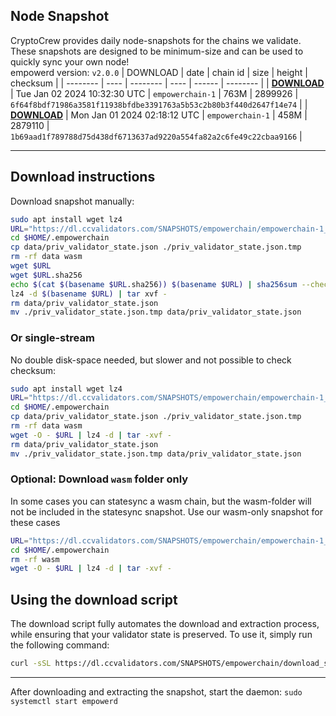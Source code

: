 ## Node Snapshot
CryptoCrew provides daily node-snapshots for the chains we validate. These snapshots are designed to be minimum-size and can be used to quickly sync your own node!  
empowerd version: `v2.0.0`
| DOWNLOAD | date | chain id | size | height | checksum |
| -------- | ---- | -------- | ---- | ------ | -------- |
| **[DOWNLOAD](https://dl.ccvalidators.com/SNAPSHOTS/empowerchain/empowerchain-1_2899926.tar.lz4)** | Tue Jan 02 2024 10:32:30 UTC | `empowerchain-1` | 763M | 2899926 | `6f64f8bdf71986a3581f11938bfdbe3391763a5b53c2b80b3f440d2647f14e74` |
| **[DOWNLOAD](https://dl.ccvalidators.com/SNAPSHOTS/empowerchain/empowerchain-1_2879110.tar.lz4)** | Mon Jan 01 2024 02:18:12 UTC | `empowerchain-1` | 458M | 2879110 | `1b69aad1f789788d75d438df6713637ad9220a554fa82a2c6fe49c22cbaa9166` |

---

## Download instructions
Download snapshot manually:
```sh
sudo apt install wget lz4
URL="https://dl.ccvalidators.com/SNAPSHOTS/empowerchain/empowerchain-1_2899926.tar.lz4"
cd $HOME/.empowerchain
cp data/priv_validator_state.json ./priv_validator_state.json.tmp
rm -rf data wasm
wget $URL
wget $URL.sha256
echo $(cat $(basename $URL.sha256)) $(basename $URL) | sha256sum --check
lz4 -d $(basename $URL) | tar xvf -
rm data/priv_validator_state.json
mv ./priv_validator_state.json.tmp data/priv_validator_state.json
```

### Or single-stream
No double disk-space needed, but slower and not possible to check checksum:
```sh
sudo apt install wget lz4
URL="https://dl.ccvalidators.com/SNAPSHOTS/empowerchain/empowerchain-1_2899926.tar.lz4"
cd $HOME/.empowerchain
cp data/priv_validator_state.json ./priv_validator_state.json.tmp
rm -rf data wasm
wget -O - $URL | lz4 -d | tar -xvf -
rm data/priv_validator_state.json
mv ./priv_validator_state.json.tmp data/priv_validator_state.json
```

### Optional: Download `wasm` folder only
In some cases you can statesync a wasm chain, but the wasm-folder will not be included in the statesync snapshot. Use our wasm-only snapshot for these cases
```sh
URL="https://dl.ccvalidators.com/SNAPSHOTS/empowerchain/empowerchain-1_wasm.tar.lz4"
cd $HOME/.empowerchain
rm -rf wasm
wget -O - $URL | lz4 -d | tar -xvf -
```



## Using the download script

The download script fully automates the download and extraction process, while ensuring that your validator state is preserved. To use it, simply run the following command:
```sh
curl -sSL https://dl.ccvalidators.com/SNAPSHOTS/empowerchain/download_snapshot.sh | bash
```
---

After downloading and extracting the snapshot, start the daemon: `sudo systemctl start empowerd`

